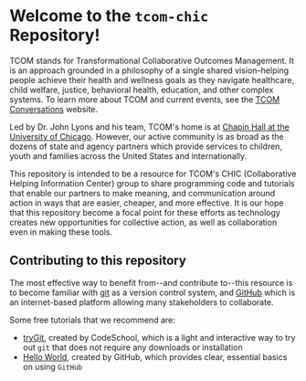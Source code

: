 # Welcome to the `tcom-chic` Repository!

TCOM stands for Transformational Collaborative Outcomes Management. It is an approach grounded in a philosophy of a single shared vision–helping people achieve their health and wellness goals as they navigate healthcare, child welfare, justice, behavioral health, education, and other complex systems. To learn more about TCOM and current events, see the [TCOM Conversations](https://tcomconversations.org/) website.

Led by Dr. John Lyons and his team, TCOM's home is at [Chapin Hall at the University of Chicago](https://www.chapinhall.org/). However, our active community is as broad as the dozens of state and agency partners which provide services to children, youth and families across the United States and internationally.

This repository is intended to be a resource for TCOM's CHIC (Collaborative Helping Information Center) group to share programming code and tutorials that enable our partners to make meaning, and communication around action in ways that are easier, cheaper, and more effective. It is our hope that this repository become a focal point for these efforts as technology creates new opportunities for collective action, as well as collaboration even in making these tools.

## Contributing to this repository

The most effective way to benefit from--and contribute to--this resource is to become familiar with [git](https://en.wikipedia.org/wiki/Git) as a version control system, and [GitHub](https://en.wikipedia.org/wiki/GitHub) which is an internet-based platform allowing many stakeholders to collaborate.

Some free tutorials that we recommend are:

* [tryGit](https://try.github.io/levels/1/challenges/1), created by CodeSchool, which is a light and interactive way to try out `git` that does not require any downloads or installation
* [Hello World](https://guides.github.com/activities/hello-world/), created by GitHub, which provides clear, essential basics on using `GitHub`


